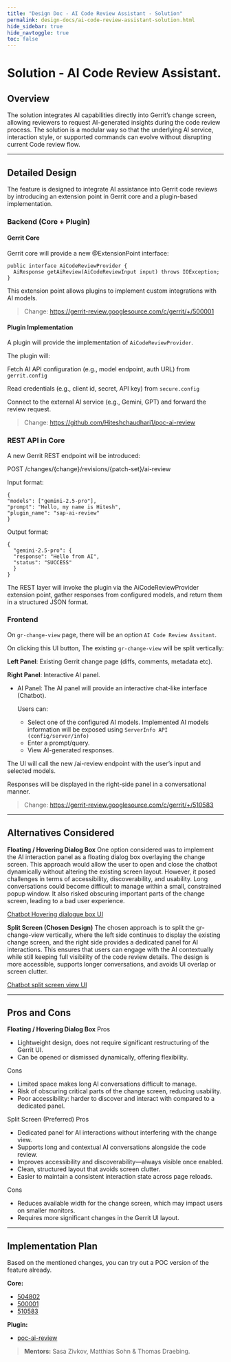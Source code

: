 ```yaml
---
title: "Design Doc - AI Code Review Assistant - Solution"
permalink: design-docs/ai-code-review-assistant-solution.html
hide_sidebar: true
hide_navtoggle: true
toc: false
---
```


# Solution - AI Code Review Assistant.

## Overview

The solution integrates AI capabilities directly into Gerrit’s change
screen, allowing reviewers to request AI-generated insights during
the code review process. The solution is a modular way so that the
underlying AI service, interaction style, or supported commands can
evolve without disrupting current Code review flow.

---

## Detailed Design

The feature is designed to integrate AI assistance into Gerrit code
reviews by introducing an extension point in Gerrit core and a
plugin-based implementation.

### Backend (Core + Plugin)

#### Gerrit Core

Gerrit core will provide a new @ExtensionPoint interface:

```
public interface AiCodeReviewProvider {
  AiResponse getAiReview(AiCodeReviewInput input) throws IOException;
}
```

This extension point allows plugins to implement custom integrations
with AI models.

> Change: https://gerrit-review.googlesource.com/c/gerrit/+/500001

#### Plugin Implementation

A plugin will provide the implementation of `AiCodeReviewProvider`.

The plugin will:

Fetch AI API configuration (e.g., model endpoint, auth URL) from `gerrit.config`

Read credentials (e.g., client id, secret, API key) from `secure.config`

Connect to the external AI service (e.g., Gemini, GPT) and forward
the review request.

> Change: https://github.com/Hiteshchaudhari1/poc-ai-review

### REST API in Core

A new Gerrit REST endpoint will be introduced:

POST /changes/{change}/revisions/{patch-set}/ai-review


Input format:
```
{
"models": ["gemini-2.5-pro"],
"prompt": "Hello, my name is Hitesh",
"plugin_name": "sap-ai-review"
}
```

Output format:
```
{
  "gemini-2.5-pro": {
  "response": "Hello from AI",
  "status": "SUCCESS"
  }
}
```

The REST layer will invoke the plugin via the AiCodeReviewProvider
extension point, gather responses from configured models, and return
them in a structured JSON format.

### Frontend

On `gr-change-view` page, there will be an option
`AI Code Review Assitant`.

On clicking this UI button, The existing `gr-change-view` will be
split vertically:

**Left Panel**: Existing Gerrit change page (diffs, comments,
metadata etc).

**Right Panel**: Interactive AI panel.

 - AI Panel: The AI panel will provide an interactive chat-like
interface (Chatbot).

    Users can:
     - Select one of the configured AI models. Implemented AI models
       information will be exposed using `ServerInfo API
       (config/server/info)`
     - Enter a prompt/query.
     - View AI-generated responses.


The UI will call the new /ai-review endpoint with the user’s input and
selected models.

Responses will be displayed in the right-side panel in a conversational
manner.

> Change: https://gerrit-review.googlesource.com/c/gerrit/+/510583
---

## Alternatives Considered

**Floating / Hovering Dialog Box**
One option considered was to implement the AI interaction panel as
a floating dialog box overlaying the change screen. This approach would
allow the user to open and close the chatbot dynamically without altering
the existing screen layout. However, it posed challenges in terms of
accessibility, discoverability, and usability. Long conversations could
become difficult to manage within a small, constrained popup window.
It also risked obscuring important parts of the change screen, leading
to a bad user experience.

[Chatbot Hovering dialogue box UI](https://github.com/Hiteshchaudhari1/poc-ai-review/blob/main/Screenshot%202025-09-15%20at%2013.45.18.png)

**Split Screen (Chosen Design)**
The chosen approach is to split the gr-change-view vertically,
where the left side continues to display the existing change screen,
and the right side provides a dedicated panel for AI interactions.
This ensures that users can engage with the AI contextually while still
keeping full visibility of the code review details. The design is more
accessible, supports longer conversations, and avoids UI overlap or
screen clutter.

[Chatbot split screen view UI](https://github.com/Hiteshchaudhari1/poc-ai-review/blob/main/Screenshot%202025-09-29%20at%2013.07.38.png)

---
## Pros and Cons

**Floating / Hovering Dialog Box**
Pros
  - Lightweight design, does not require significant restructuring
    of the Gerrit UI.
  - Can be opened or dismissed dynamically, offering flexibility.

Cons
  - Limited space makes long AI conversations difficult to manage.
  - Risk of obscuring critical parts of the change screen, reducing
    usability.
  - Poor accessibility: harder to discover and interact with compared
    to a dedicated panel.

Split Screen (Preferred)
Pros
  - Dedicated panel for AI interactions without interfering with
    the change view.
  - Supports long and contextual AI conversations alongside
    the code review.
  - Improves accessibility and discoverability—always visible
    once enabled.
  - Clean, structured layout that avoids screen clutter.
  - Easier to maintain a consistent interaction state across page reloads.

Cons
  - Reduces available width for the change screen, which may impact
    users on smaller monitors.
  - Requires more significant changes in the Gerrit UI layout.

---

## Implementation Plan

Based on the mentioned changes, you can try out a POC version of the
feature already.

**Core:**
  - [504802](https://gerrit-review.googlesource.com/c/gerrit/+/504802)
  - [500001](https://gerrit-review.googlesource.com/c/gerrit/+/500001)
  - [510583](https://gerrit-review.googlesource.com/c/gerrit/+/510583)

**Plugin:**
  - [poc-ai-review](https://github.com/Hiteshchaudhari1/poc-ai-review)

> **Mentors:** Sasa Zivkov, Matthias Sohn & Thomas Draebing.
